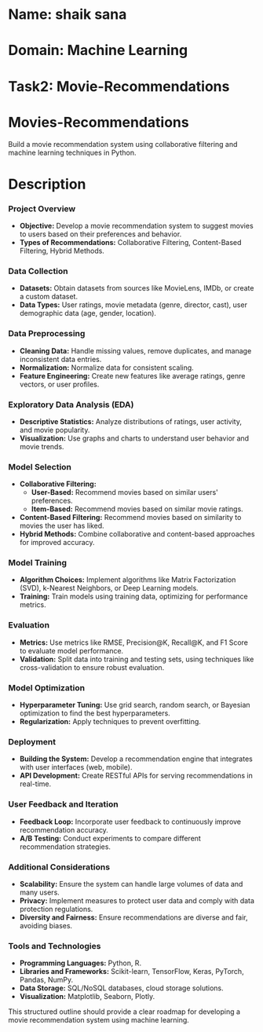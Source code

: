 # Name: shaik sana
# Domain: Machine Learning
# Task2: Movie-Recommendations

# Movies-Recommendations
Build a movie recommendation system using collaborative filtering and machine learning techniques in Python.

# Description

### Project Overview
- **Objective:** Develop a movie recommendation system to suggest movies to users based on their preferences and behavior.
- **Types of Recommendations:** Collaborative Filtering, Content-Based Filtering, Hybrid Methods.

### Data Collection
- **Datasets:** Obtain datasets from sources like MovieLens, IMDb, or create a custom dataset.
- **Data Types:** User ratings, movie metadata (genre, director, cast), user demographic data (age, gender, location).

### Data Preprocessing
- **Cleaning Data:** Handle missing values, remove duplicates, and manage inconsistent data entries.
- **Normalization:** Normalize data for consistent scaling.
- **Feature Engineering:** Create new features like average ratings, genre vectors, or user profiles.

### Exploratory Data Analysis (EDA)
- **Descriptive Statistics:** Analyze distributions of ratings, user activity, and movie popularity.
- **Visualization:** Use graphs and charts to understand user behavior and movie trends.

### Model Selection
- **Collaborative Filtering:**
  - **User-Based:** Recommend movies based on similar users' preferences.
  - **Item-Based:** Recommend movies based on similar movie ratings.
- **Content-Based Filtering:** Recommend movies based on similarity to movies the user has liked.
- **Hybrid Methods:** Combine collaborative and content-based approaches for improved accuracy.

### Model Training
- **Algorithm Choices:** Implement algorithms like Matrix Factorization (SVD), k-Nearest Neighbors, or Deep Learning models.
- **Training:** Train models using training data, optimizing for performance metrics.

### Evaluation
- **Metrics:** Use metrics like RMSE, Precision@K, Recall@K, and F1 Score to evaluate model performance.
- **Validation:** Split data into training and testing sets, using techniques like cross-validation to ensure robust evaluation.

### Model Optimization
- **Hyperparameter Tuning:** Use grid search, random search, or Bayesian optimization to find the best hyperparameters.
- **Regularization:** Apply techniques to prevent overfitting.

### Deployment
- **Building the System:** Develop a recommendation engine that integrates with user interfaces (web, mobile).
- **API Development:** Create RESTful APIs for serving recommendations in real-time.

### User Feedback and Iteration
- **Feedback Loop:** Incorporate user feedback to continuously improve recommendation accuracy.
- **A/B Testing:** Conduct experiments to compare different recommendation strategies.

### Additional Considerations
- **Scalability:** Ensure the system can handle large volumes of data and many users.
- **Privacy:** Implement measures to protect user data and comply with data protection regulations.
- **Diversity and Fairness:** Ensure recommendations are diverse and fair, avoiding biases.

### Tools and Technologies
- **Programming Languages:** Python, R.
- **Libraries and Frameworks:** Scikit-learn, TensorFlow, Keras, PyTorch, Pandas, NumPy.
- **Data Storage:** SQL/NoSQL databases, cloud storage solutions.
- **Visualization:** Matplotlib, Seaborn, Plotly.

This structured outline should provide a clear roadmap for developing a movie recommendation system using machine learning.

